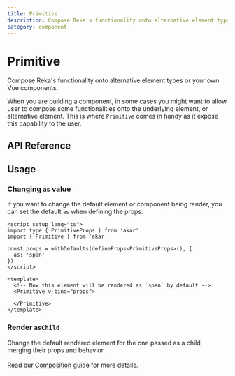 ```yaml
---
title: Primitive
description: Compose Reka's functionality onto alternative element types or your own Vue components.
category: component
---
```


# Primitive

<Description>
Compose Reka's functionality onto alternative element types or your own Vue components.
</Description>

When you are building a component, in some cases you might want to allow user to compose some functionalities onto the underlying element, or alternative element. This is where `Primitive` comes in handy as it expose this capability to the user.

## API Reference

<PropsTable
  :data="[
    {
      name: 'as',
      required: false,
      type: 'string | Component',
      default: 'div',
      description: '<p>The element or component the current element should render as. Can be overwrite by <Code>asChild</Code></p>',
    },
    {
      name: 'asChild',
      required: false,
      type: 'boolean',
      default: 'false',
      description: '<p>Change the default rendered element for the one passed as a child, merging their props and behavior.<br><br>Read our <a href=&quot;/guides/composition&quot;>Composition</a> guide for more details.</p>',
    }
  ]"
/>

## Usage

### Changing `as` value

If you want to change the default element or component being render, you can set the default `as` when defining the props.

```vue
<script setup lang="ts">
import type { PrimitiveProps } from 'akar'
import { Primitive } from 'akar'

const props = withDefaults(defineProps<PrimitiveProps>(), {
  as: 'span'
})
</script>

<template>
  <!-- Now this element will be rendered as `span` by default -->
  <Primitive v-bind="props">
    ...
  </Primitive>
</template>
```

### Render `asChild`

Change the default rendered element for the one passed as a child, merging their props and behavior.<br><br>Read our <a href="/docs/guides/composition">Composition</a> guide for more details.
